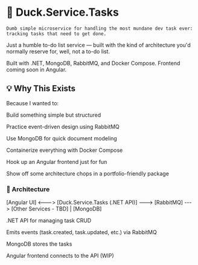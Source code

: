 # 🦆 Duck.Service.Tasks

`Dumb simple microservice for handling the most mundane dev task ever: tracking tasks that need to get done.`

Just a humble to-do list service — built with the kind of architecture you'd normally reserve for, well, not a to-do list.

Built with .NET, MongoDB, RabbitMQ, and Docker Compose. Frontend coming soon in Angular.

## 💡 Why This Exists
Because I wanted to:

Build something simple but structured

Practice event-driven design using RabbitMQ

Use MongoDB for quick document modeling

Containerize everything with Docker Compose

Hook up an Angular frontend just for fun

Show off some architecture chops in a portfolio-friendly package

### 🧱 Architecture
[Angular UI] <---> [Duck.Service.Tasks (.NET API)] ---> [RabbitMQ] ---> [Other Services - TBD]
                                  |
                              [MongoDB]

.NET API for managing task CRUD

Emits events (task.created, task.updated, etc.) via RabbitMQ

MongoDB stores the tasks

Angular frontend connects to the API (WIP)

